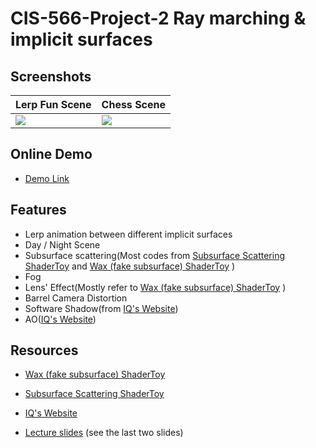 # CIS-566-Project-2 Ray marching & implicit surfaces

## Screenshots

Lerp Fun Scene | Chess Scene
-------------- | --------------
![](./img/0.jpg) | ![](./img/1.jpg)


## Online Demo

- [Demo Link](https://hanmingzhang.github.io/homework-2-implicit-surfaces-HanmingZhang/)


## Features
- Lerp animation between different implicit surfaces
- Day / Night Scene
- Subsurface scattering(Most codes from [Subsurface Scattering ShaderToy](https://www.shadertoy.com/view/4dsGRl) and [Wax (fake subsurface) ShaderToy](https://www.shadertoy.com/view/lslXRj) )
- Fog
- Lens' Effect(Mostly refer to [Wax (fake subsurface) ShaderToy](https://www.shadertoy.com/view/lslXRj) )
- Barrel Camera Distortion
- Software Shadow(from [IQ's Website](http://www.iquilezles.org/www/index.htm))
- AO([IQ's Website](http://www.iquilezles.org/www/index.htm))

## Resources
- [Wax (fake subsurface) ShaderToy](https://www.shadertoy.com/view/lslXRj)

- [Subsurface Scattering ShaderToy](https://www.shadertoy.com/view/4dsGRl)

- [IQ's Website](http://www.iquilezles.org/www/index.htm)

- [Lecture slides](https://docs.google.com/presentation/d/1W5KWvkT1tscRG8x5tSfKXBRx9EGTZ-jVsOhIlfhJQLQ/edit?usp=sharing) (see the last two slides)
